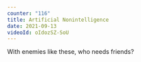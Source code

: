 ```yaml
---
counter: "116"
title: Artificial Nonintelligence
date: 2021-09-13
videoId: oIdozSZ-SoU
---
```


With enemies like these, who needs friends?